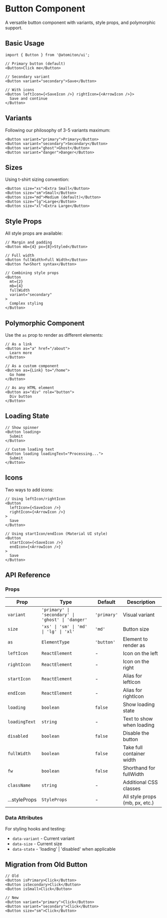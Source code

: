 # Button Component

A versatile button component with variants, style props, and polymorphic support.

## Basic Usage

```tsx
import { Button } from '@atomiton/ui';

// Primary button (default)
<Button>Click me</Button>

// Secondary variant
<Button variant="secondary">Save</Button>

// With icons
<Button leftIcon={<SaveIcon />} rightIcon={<ArrowIcon />}>
  Save and continue
</Button>
```

## Variants

Following our philosophy of 3-5 variants maximum:

```tsx
<Button variant="primary">Primary</Button>
<Button variant="secondary">Secondary</Button>
<Button variant="ghost">Ghost</Button>
<Button variant="danger">Danger</Button>
```

## Sizes

Using t-shirt sizing convention:

```tsx
<Button size="xs">Extra Small</Button>
<Button size="sm">Small</Button>
<Button size="md">Medium (default)</Button>
<Button size="lg">Large</Button>
<Button size="xl">Extra Large</Button>
```

## Style Props

All style props are available:

```tsx
// Margin and padding
<Button mb={4} px={8}>Styled</Button>

// Full width
<Button fullWidth>Full Width</Button>
<Button fw>Short syntax</Button>

// Combining style props
<Button
  mt={2}
  mb={4}
  fullWidth
  variant="secondary"
>
  Complex styling
</Button>
```

## Polymorphic Component

Use the `as` prop to render as different elements:

```tsx
// As a link
<Button as="a" href="/about">
  Learn more
</Button>

// As a custom component
<Button as={Link} to="/home">
  Go home
</Button>

// As any HTML element
<Button as="div" role="button">
  Div button
</Button>
```

## Loading State

```tsx
// Show spinner
<Button loading>
  Submit
</Button>

// Custom loading text
<Button loading loadingText="Processing...">
  Submit
</Button>
```

## Icons

Two ways to add icons:

```tsx
// Using leftIcon/rightIcon
<Button
  leftIcon={<SaveIcon />}
  rightIcon={<ArrowIcon />}
>
  Save
</Button>

// Using startIcon/endIcon (Material UI style)
<Button
  startIcon={<SaveIcon />}
  endIcon={<ArrowIcon />}
>
  Save
</Button>
```

## API Reference

### Props

| Prop          | Type                                              | Default     | Description                    |
| ------------- | ------------------------------------------------- | ----------- | ------------------------------ |
| `variant`     | `'primary' \| 'secondary' \| 'ghost' \| 'danger'` | `'primary'` | Visual variant                 |
| `size`        | `'xs' \| 'sm' \| 'md' \| 'lg' \| 'xl'`            | `'md'`      | Button size                    |
| `as`          | `ElementType`                                     | `'button'`  | Element to render as           |
| `leftIcon`    | `ReactElement`                                    | -           | Icon on the left               |
| `rightIcon`   | `ReactElement`                                    | -           | Icon on the right              |
| `startIcon`   | `ReactElement`                                    | -           | Alias for leftIcon             |
| `endIcon`     | `ReactElement`                                    | -           | Alias for rightIcon            |
| `loading`     | `boolean`                                         | `false`     | Show loading state             |
| `loadingText` | `string`                                          | -           | Text to show when loading      |
| `disabled`    | `boolean`                                         | `false`     | Disable the button             |
| `fullWidth`   | `boolean`                                         | `false`     | Take full container width      |
| `fw`          | `boolean`                                         | `false`     | Shorthand for fullWidth        |
| `className`   | `string`                                          | -           | Additional CSS classes         |
| ...styleProps | `StyleProps`                                      | -           | All style props (mb, px, etc.) |

### Data Attributes

For styling hooks and testing:

- `data-variant` - Current variant
- `data-size` - Current size
- `data-state` - 'loading' \| 'disabled' when applicable

## Migration from Old Button

```tsx
// Old
<Button isPrimary>Click</Button>
<Button isSecondary>Click</Button>
<Button isSmall>Click</Button>

// New
<Button variant="primary">Click</Button>
<Button variant="secondary">Click</Button>
<Button size="sm">Click</Button>
```
